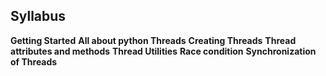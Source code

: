 ## Syllabus ## 
__Getting Started__
__All about python Threads__
__Creating Threads__
__Thread attributes and methods__
__Thread Utilities__
__Race condition__
__Synchronization of Threads__

